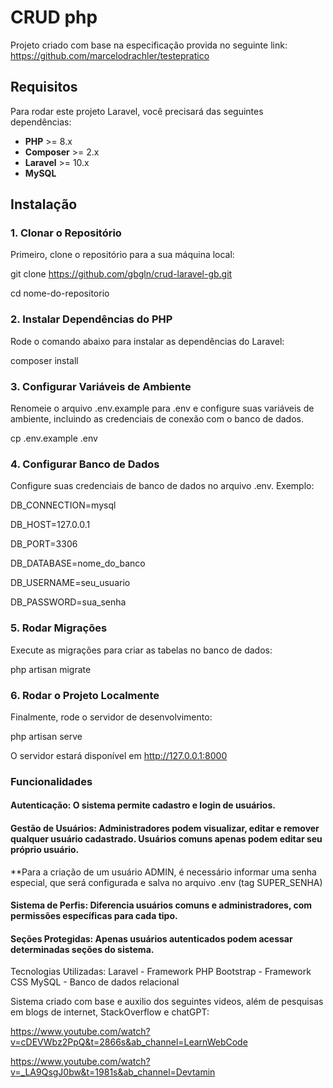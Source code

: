 # CRUD php

Projeto criado com base na especificação provida no seguinte link:
https://github.com/marcelodrachler/testepratico

## Requisitos

Para rodar este projeto Laravel, você precisará das seguintes dependências:

- **PHP** >= 8.x
- **Composer** >= 2.x
- **Laravel** >= 10.x
- **MySQL** 

## Instalação

### 1. Clonar o Repositório

Primeiro, clone o repositório para a sua máquina local:

git clone https://github.com/gbgln/crud-laravel-gb.git 

cd nome-do-repositorio

### 2. Instalar Dependências do PHP
Rode o comando abaixo para instalar as dependências do Laravel:

composer install

### 3. Configurar Variáveis de Ambiente
Renomeie o arquivo .env.example para .env e configure suas variáveis de ambiente, incluindo as credenciais de conexão com o banco de dados.

cp .env.example .env


### 4. Configurar Banco de Dados
Configure suas credenciais de banco de dados no arquivo .env. Exemplo:

DB_CONNECTION=mysql

DB_HOST=127.0.0.1

DB_PORT=3306

DB_DATABASE=nome_do_banco

DB_USERNAME=seu_usuario

DB_PASSWORD=sua_senha


### 5. Rodar Migrações
Execute as migrações para criar as tabelas no banco de dados:

php artisan migrate

### 6. Rodar o Projeto Localmente
Finalmente, rode o servidor de desenvolvimento:

php artisan serve

O servidor estará disponível em http://127.0.0.1:8000

### Funcionalidades
#### Autenticação: O sistema permite cadastro e login de usuários.
#### Gestão de Usuários: Administradores podem visualizar, editar e remover qualquer usuário cadastrado. Usuários comuns apenas podem editar seu próprio usuário.
**Para a criação de um usuário ADMIN, é necessário informar uma senha especial, que será configurada e salva no arquivo .env (tag SUPER_SENHA)
#### Sistema de Perfis: Diferencia usuários comuns e administradores, com permissões específicas para cada tipo.
#### Seções Protegidas: Apenas usuários autenticados podem acessar determinadas seções do sistema.


Tecnologias Utilizadas:
Laravel - Framework PHP
Bootstrap - Framework CSS
MySQL - Banco de dados relacional

Sistema criado com base e auxilio dos seguintes videos, além de pesquisas em blogs de internet, StackOverflow e chatGPT:

https://www.youtube.com/watch?v=cDEVWbz2PpQ&t=2866s&ab_channel=LearnWebCode

https://www.youtube.com/watch?v=_LA9QsgJ0bw&t=1981s&ab_channel=Devtamin

